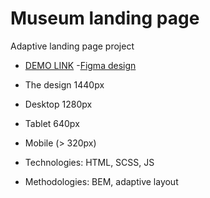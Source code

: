 # Museum landing page
Adaptive landing page project
- [DEMO LINK](https://oksana-logos-frontend.github.io/Museum/)
-[Figma design](https://www.figma.com/file/cRBCqE06cDrY3s4jX7h3iY/%D0%9D%D0%90%D0%9C%D0%A3-(Edit)?node-id=0%3A1)

- The design 1440px
- Desktop 1280px
- Tablet 640px
- Mobile (> 320px)


- Technologies: HTML, SCSS, JS
- Methodologies: BEM, adaptive layout
